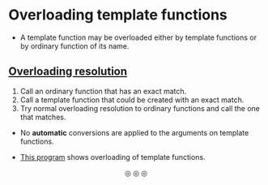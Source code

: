 # Overloading template functions
* A template function may be overloaded either by template functions or by ordinary function of its name.

## <ins>Overloading resolution</ins>
1. Call an ordinary function that has an exact match.
2. Call a template function that could be created with an exact match.
3. Try normal overloading resolution to ordinary functions and call the one that matches.

* No **automatic** conversions are applied to the arguments on template functions.

* [This program](https://github.com/C0DER11101/CPP/blob/quickCPP/Templates/Programs/main7.cpp) shows overloading of template functions.

<p align="center">
&#9678; &#9678; &#9678;
</p>
